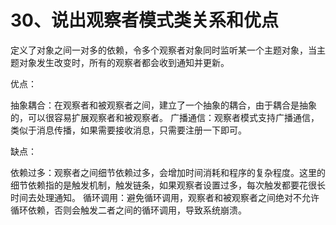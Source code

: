 # 30、说出观察者模式类关系和优点

定义了对象之间一对多的依赖，令多个观察者对象同时监听某一个主题对象，当主题对象发生改变时，所有的观察者都会收到通知并更新。

优点：

抽象耦合：在观察者和被观察者之间，建立了一个抽象的耦合，由于耦合是抽象的，可以很容易扩展观察者和被观察者。
广播通信：观察者模式支持广播通信，类似于消息传播，如果需要接收消息，只需要注册一下即可。

缺点：

依赖过多：观察者之间细节依赖过多，会增加时间消耗和程序的复杂程度。这里的细节依赖指的是触发机制，触发链条，如果观察者设置过多，每次触发都要花很长时间去处理通知。
循环调用：避免循环调用，观察者和被观察者之间绝对不允许循环依赖，否则会触发二者之间的循环调用，导致系统崩溃。 
